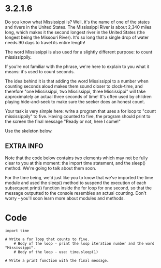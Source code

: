 # 3.2.1.6

Do you know what Mississippi is? Well, it's the name of one of the states and rivers in the United States. The Mississippi River is about 2,340 miles long, which makes it the second longest river in the United States (the longest being the Missouri River). It's so long that a single drop of water needs 90 days to travel its entire length!

The word Mississippi is also used for a slightly different purpose: to count mississippily.

If you're not familiar with the phrase, we're here to explain to you what it means: it's used to count seconds.

The idea behind it is that adding the word Mississippi to a number when counting seconds aloud makes them sound closer to clock-time, and therefore "one Mississippi, two Mississippi, three Mississippi" will take approximately an actual three seconds of time! It's often used by children playing hide-and-seek to make sure the seeker  does an honest count.

Your task is very simple here: write a program that uses a for loop to "count mississippily" to five. Having counted to five, the program should print to the screen the final message "Ready or not, here I come!"

Use the skeleton below.

## EXTRA INFO

Note that the code below contains two elements which may not be fully clear to you at this moment: the import time statement, and the sleep() method. We're going to talk about them soon.

For the time being, we'd just like you to know that we've imported the time module and used the sleep() method to suspend the execution of each subsequent print() function inside the for loop for one second, so that the message outputted to the console resembles an actual counting. Don't worry - you'll soon learn more about modules and methods.

# Code

```
import time

# Write a for loop that counts to five.
    # Body of the loop - print the loop iteration number and the word "Mississippi".
    # Body of the loop - use: time.sleep(1)

# Write a print function with the final message.
```